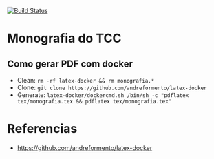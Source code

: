 [![Build Status](https://travis-ci.org/andreformento/tcc-monografia.svg?branch=master)](https://travis-ci.org/andreformento/tcc-monografia)

# Monografia do TCC

## Como gerar PDF com docker
* Clean: `rm -rf latex-docker && rm monografia.*`
* Clone: `git clone https://github.com/andreformento/latex-docker`
* Generate: `latex-docker/dockercmd.sh /bin/sh -c "pdflatex tex/monografia.tex && pdflatex tex/monografia.tex"`

# Referencias
* https://github.com/andreformento/latex-docker
